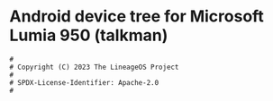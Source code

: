 # Android device tree for Microsoft Lumia 950 (talkman)

```
#
# Copyright (C) 2023 The LineageOS Project
#
# SPDX-License-Identifier: Apache-2.0
#
```
